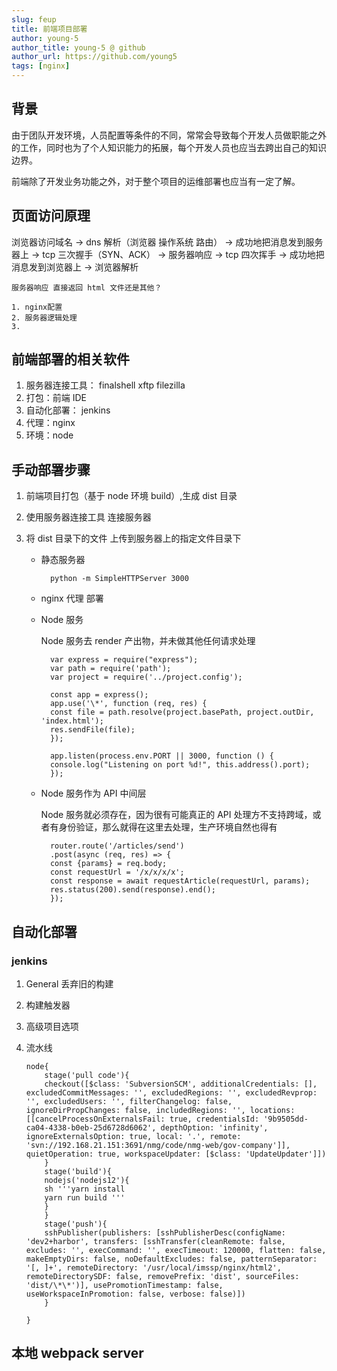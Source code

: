 ```yaml
---
slug: feup
title: 前端项目部署
author: young-5
author_title: young-5 @ github
author_url: https://github.com/young5
tags: [nginx]
---
```


## 背景

由于团队开发环境，人员配置等条件的不同，常常会导致每个开发人员做职能之外的工作，同时也为了个人知识能力的拓展，每个开发人员也应当去跨出自己的知识边界。

前端除了开发业务功能之外，对于整个项目的运维部署也应当有一定了解。

## 页面访问原理

浏览器访问域名 -> dns 解析（浏览器 操作系统 路由） -> 成功地把消息发到服务器上 -> tcp 三次握手（SYN、ACK） -> 服务器响应 -> tcp 四次挥手 -> 成功地把消息发到浏览器上 -> 浏览器解析

    服务器响应 直接返回 html 文件还是其他？

    1. nginx配置
    2. 服务器逻辑处理
    3.

## 前端部署的相关软件

1. 服务器连接工具： finalshell xftp filezilla
2. 打包：前端 IDE
3. 自动化部署： jenkins
4. 代理：nginx
5. 环境：node

## 手动部署步骤

1.  前端项目打包（基于 node 环境 build）,生成 dist 目录
2.  使用服务器连接工具 连接服务器
3.  将 dist 目录下的文件 上传到服务器上的指定文件目录下

    - 静态服务器

            python -m SimpleHTTPServer 3000

    - nginx 代理 部署

    - Node 服务

      Node 服务去 render 产出物，并未做其他任何请求处理

            var express = require("express");
            var path = require('path');
            var project = require('../project.config');

            const app = express();
            app.use('\*', function (req, res) {
            const file = path.resolve(project.basePath, project.outDir, 'index.html');
            res.sendFile(file);
            });

            app.listen(process.env.PORT || 3000, function () {
            console.log("Listening on port %d!", this.address().port);
            });

    * Node 服务作为 API 中间层

      Node 服务就必须存在，因为很有可能真正的 API 处理方不支持跨域，或者有身份验证，那么就得在这里去处理，生产环境自然也得有

            router.route('/articles/send')
            .post(async (req, res) => {
            const {params} = req.body;
            const requestUrl = '/x/x/x/x';
            const response = await requestArticle(requestUrl, params);
            res.status(200).send(response).end();
            });

## 自动化部署

### jenkins

1.  General 丢弃旧的构建
2.  构建触发器
3.  高级项目选项
4.  流水线

        node{
            stage('pull code'){
            checkout([$class: 'SubversionSCM', additionalCredentials: [], excludedCommitMessages: '', excludedRegions: '', excludedRevprop: '', excludedUsers: '', filterChangelog: false, ignoreDirPropChanges: false, includedRegions: '', locations: [[cancelProcessOnExternalsFail: true, credentialsId: '9b9505dd-ca04-4338-b0eb-25d6728d6062', depthOption: 'infinity', ignoreExternalsOption: true, local: '.', remote: 'svn://192.168.21.151:3691/nmg/code/nmg-web/gov-company']], quietOperation: true, workspaceUpdater: [$class: 'UpdateUpdater']])
            }
            stage('build'){
            nodejs('nodejs12'){
            sh '''yarn install
            yarn run build '''
            }
            }
            stage('push'){
            sshPublisher(publishers: [sshPublisherDesc(configName: 'dev2+harbor', transfers: [sshTransfer(cleanRemote: false, excludes: '', execCommand: '', execTimeout: 120000, flatten: false, makeEmptyDirs: false, noDefaultExcludes: false, patternSeparator: '[, ]+', remoteDirectory: '/usr/local/imssp/nginx/html2', remoteDirectorySDF: false, removePrefix: 'dist', sourceFiles: 'dist/\*\*')], usePromotionTimestamp: false, useWorkspaceInPromotion: false, verbose: false)])
            }

        }

## 本地 webpack server
